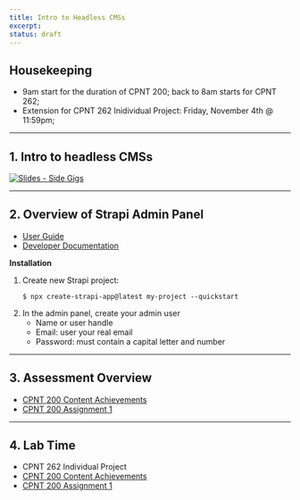 ```yaml
---
title: Intro to Headless CMSs
excerpt: 
status: draft
---
```


## Housekeeping
- 9am start for the duration of CPNT 200; back to 8am starts for CPNT 262;
- Extension for CPNT 262 Inidividual Project: Friday, November 4th @ 11:59pm;

---

## 1. Intro to headless CMSs
[![Slides - Side Gigs](/images/slides/side-gigs.png)](https://sait-wbdv.github.io/slides/w23/cpnt-200/side-gigs.html)


---

## 2. Overview of Strapi Admin Panel
- [User Guide](https://docs.strapi.io/user-docs/latest/getting-started/introduction.html)
- [Developer Documentation](https://docs.strapi.io/developer-docs/latest/getting-started/introduction.html)

**Installation**
1. Create new Strapi project:
    ```
    $ npx create-strapi-app@latest my-project --quickstart
    ```
2. In the admin panel, create your admin user
    - Name or user handle
    - Email: user your real email
    - Password: must contain a capital letter and number

---

## 3. Assessment Overview
- [CPNT 200 Content Achievements](/courses/cpnt-200/assessments/achievements)
- [CPNT 200 Assignment 1](/courses/cpnt-200/assessments/assignment-1)

---

## 4. Lab Time
- CPNT 262 Individual Project
- [CPNT 200 Content Achievements](/courses/cpnt-200/assessments/achievements)
- [CPNT 200 Assignment 1](/courses/cpnt-200/assessments/assignment-1)